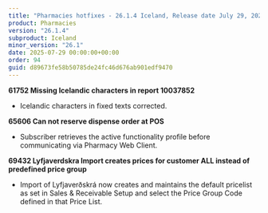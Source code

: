 ```yaml
---
title: "Pharmacies hotfixes - 26.1.4 Iceland, Release date July 29, 2025 - Hotfixes"
product: Pharmacies
version: "26.1.4"
subproduct: Iceland
minor_version: "26.1"
date: 2025-07-29 00:00:00+00:00
order: 94
guid: d89673fe58b50785de24fc46d676ab901edf9470
---
```


<strong>61752 Missing Icelandic characters in report 10037852</strong>
<ul><li>Icelandic characters in fixed texts corrected.</li></ul>
<strong>65606 Can not reserve dispense order at POS</strong>
<ul><li>Subscriber retrieves the active functionality profile before communicating via Pharmacy Web Client.</li></ul>
<strong>69432 Lyfjaverdskra Import creates prices for customer ALL instead of predefined price group</strong>
<ul><li>Import of Lyfjaverðskrá now creates and maintains the default pricelist as set in Sales &amp;  Receivable Setup and select the Price Group Code defined in that Price List.</li></ul>
